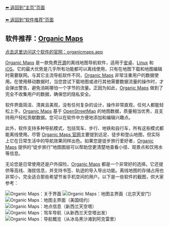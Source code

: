 [⬅️ 返回到“主页”页面](./)

[⬅️ 返回到“软件推荐”页面](./software)

## 软件推荐：[Organic Maps](https://organicmaps.app/zh-Hans/)

[点击这里访问这个软件的官网：organicmaps.app](https://organicmaps.app/zh-Hans/)

[Organic Maps](https://organicmaps.app/zh-Hans/) 是一款免费[开源](https://wuu.m.wikipedia.org/wiki/%E5%BC%80%E6%BA%90%E8%BD%AF%E4%BB%B6)的离线地图导航软件，适用于[安卓](https://wuu.m.wikipedia.org/wiki/Android)、[Linux](https://zh.m.wikipedia.org/zh-cn/Linux) 和 [iOS](https://zh.m.wikipedia.org/wiki/IOS)。它的最大优势是几乎所有功能都可以离线使用，只有在地图下载和地图编辑时需要联网。与其它主流导航软件不同，[Organic Maps](https://organicmaps.app/zh-Hans/) 非常注重用户的数据使用。在使用移动数据时，当您尝试下载地图或进行其他需要数据流量的操作时，才会弹出警告，避免消耗哪怕一个字节的流量。正因为如此，[Organic Maps](https://organicmaps.app/zh-Hans/) 做到了完全不收集用户的数据，确保您的隐私安全。

软件界面简洁、清爽且美观，没有任何复杂的设计，操作非常直观，任何人都能轻松上手。[Organic Maps](https://organicmaps.app/zh-Hans/) 基于 [OpenStreetMap](https://www.openstreetmap.org/about) 的地图数据，质量相当优秀，且支持用户轻松贡献数据。您可以在软件中方便地添加和编辑兴趣点。

此外，软件支持多种导航模式，包括驾车、步行、地铁和自行车，所有这些模式都能离线使用。尽管 [Organic Maps 官网](https://organicmaps.app/zh-Hans/)主要提到远足、徒步和登山地图，但实际上它在日常生活中的导航效果同样出色。如果您是徒步旅行爱好者，[Organic Maps](https://organicmaps.app/zh-Hans/) 提供的“徒步旅行”地图图层可以帮助您更清楚地查看小径、观景点和饮用水等信息。

无论您是日常使用还是户外探险，[Organic Maps](https://organicmaps.app/zh-Hans/) 都是一个非常好的选择。它还提供等高线、海拔信息，并支持书签、轨迹的导入导出功能。离线地图的存储占用也非常小，完全适合那些希望节省手机空间的用户。以下是一些软件的截图，供大家参考：

![Organic Maps：关于界面](https://picabstract-preview-ftn.weiyun.com/ftn_pic_abs_v3/23e2de7f6bb0e46b1cf6a6405ade2f466b8c14157f9955daa93f8f1d9a72066770e09b42fd44dbcbe8008c95d67e72ca?pictype=scale&from=30111&version=3.3.3.3&fname=Organic%20Maps%EF%BC%9A%E5%85%B3%E4%BA%8E%E7%95%8C%E9%9D%A2.png&size=1024)
![Organic Maps：地图主界面（北京天安门）](https://picabstract-preview-ftn.weiyun.com/ftn_pic_abs_v3/44f013188c3f54d3ff0e2655230f45e30c69ebf7b3895aefef89ac4d154972ddc239075493aed5b5e8b5e84cf57cacc0?pictype=scale&from=30111&version=3.3.3.3&fname=Organic%20Maps%EF%BC%9A%E5%9C%B0%E5%9B%BE%E4%B8%BB%E7%95%8C%E9%9D%A2%EF%BC%88%E5%8C%97%E4%BA%AC%E5%A4%A9%E5%AE%89%E9%97%A8%EF%BC%89.png&size=1024)
![Organic Maps：地图主界面（美国纽约）](https://picabstract-preview-ftn.weiyun.com/ftn_pic_abs_v3/6572415594c50fbe57296847194696785d0e31a3ccffc42c76169d8fd89eca86485a7b19faa8bd09c1d29c5d10cccedd?pictype=scale&from=30111&version=3.3.3.3&fname=Organic%20Maps%EF%BC%9A%E5%9C%B0%E5%9B%BE%E4%B8%BB%E7%95%8C%E9%9D%A2%EF%BC%88%E7%BE%8E%E5%9B%BD%E7%BA%BD%E7%BA%A6%EF%BC%89.png&size=1024)
![Organic Maps：地点信息（新西兰天空塔）](https://picabstract-preview-ftn.weiyun.com/ftn_pic_abs_v3/8f433af3186bcb5e8e6fb2692bf33a51c9067bd3e99facce7ac2e21197bc705f7e1bc486d701895f069cc7042ce39919?pictype=scale&from=30111&version=3.3.3.3&fname=Organic%20Maps%EF%BC%9A%E5%9C%B0%E7%82%B9%E4%BF%A1%E6%81%AF%EF%BC%88%E6%96%B0%E8%A5%BF%E5%85%B0%E5%A4%A9%E7%A9%BA%E5%A1%94%EF%BC%89.png&size=1024)
![Organic Maps：驾车导航（从新西兰天空塔出发）](https://picabstract-preview-ftn.weiyun.com/ftn_pic_abs_v3/50eee1edd6c5eb540858ff70435e388fc31d24490250109a28a80518de10518baf7af8f738a3fa741134fbd92617d799?pictype=scale&from=30111&version=3.3.3.3&fname=Organic%20Maps%EF%BC%9A%E9%A9%BE%E8%BD%A6%E5%AF%BC%E8%88%AA%EF%BC%88%E4%BB%8E%E6%96%B0%E8%A5%BF%E5%85%B0%E5%A4%A9%E7%A9%BA%E5%A1%94%E5%87%BA%E5%8F%91%EF%BC%89.png&size=1024)
![Organic Maps：导航概览（从冰岛黑沙滩到阿克雷里）](https://picabstract-preview-ftn.weiyun.com/ftn_pic_abs_v3/742c243cce897cbf5eb75f58e01f12a109b65c5bfe6e6e5053ca9ca1ea0c64a75b997ab75408334b7eafa4eb86e71310?pictype=scale&from=30111&version=3.3.3.3&fname=Organic%20Maps%EF%BC%9A%E5%AF%BC%E8%88%AA%E6%A6%82%E8%A7%88%EF%BC%88%E4%BB%8E%E5%86%B0%E5%B2%9B%E9%BB%91%E6%B2%99%E6%BB%A9%E5%88%B0%E9%98%BF%E5%85%8B%E9%9B%B7%E9%87%8C%EF%BC%89.png&size=1024)
